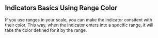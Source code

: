 ## Indicators Basics Using Range Color
If you use ranges in your scale, you can make the indicator consitent with their color. This way, when the indicator enters into a specific range, it will take the color defined for it by the range.

[//]: <keywords: radverticallineargauge, verticallinearscale, gaugerange, marker, indicatorbackground, userangecolor>